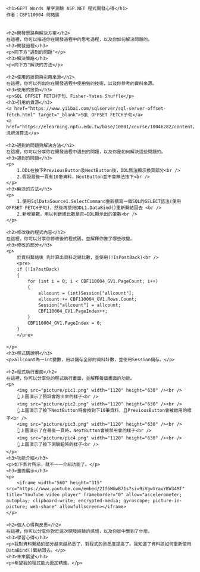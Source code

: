 <!DOCTYPE html>
<html>
<head>
    <meta charset="utf-8" />
    <title></title>
</head>
<body>

    <h1>GEPT Words 單字測驗 ASP.NET 程式開發心得</h1>
    作者：CBF110004 何祐霆


    <h2>開發思路與解決方案</h2>
    在這裡，你可以描述你在開發過程中的思考過程，以及你如何解決問題的。
    <h3>開發過程</h3>
    <p>同下方"遇到的問題"</p>
    <h3>解決策略</h3>
    <p>同下方"解決的方法</p>

    <h2>使用的技術與引用來源</h2>
    在這裡，你可以列出你在開發過程中使用到的技術，以及你參考的資料來源。
    <h3>使用的技術</h3>
    <p>SQL OFFSET FETCH子句、Fisher-Yates Shuffle</p>
    <h3>引用的資源</h3>
    <a href="https://www.yiibai.com/sqlserver/sql-server-offset-fetch.html" target="_blank">SQL OFFSET FETCH子句</a>
    <a href="https://elearning.nptu.edu.tw/base/10001/course/10046282/content/week8/index.html">洗牌演算法</a>

    <h2>遇到的問題與解決方法</h2>
    在這裡，你可以分享你在開發過程中遇到的問題，以及你是如何解決這些問題的。
    <h3>遇到的問題</h3>
    <p>
        1.DDL在按下PreviousButton及NextButton後，DDL無法顯示換頁部分<br />
        2.假設最後一頁有10筆資料，NextButton並不會無法按下<br />
    </p>
    <h3>解決的方法</h3>
    <p>
        1.使用SqlDataSource1.SelectCommand重新撰寫一個SQL的SELECT語法(使用OFFSET FETCH子句)，然後再使用DDL1.DataBind()重新繫結回去 <br />
        2.新增變數，用以判斷總比數是否=DDL顯示出的筆數<br />
    </p>

    <h2>修改後的程式內容</h2>
    在這裡，你可以分享你修改後的程式碼，並解釋你做了哪些改變。
    <h3>修改的部分</h3>
    <p>
        於資料繫結後 先計算出資料之總比數，並使用(!IsPostBack)<br />
        <pre>
        if (!IsPostBack)
        {
            for (int i = 0; i < CBF110004_GV1.PageCount; i++)
            {
                allcount = (int)Session["allcount"];
                allcount += CBF110004_GV1.Rows.Count;
                Session["allcount"] = allcount;
                CBF110004_GV1.PageIndex++;
            }
            CBF110004_GV1.PageIndex = 0;
        }
        </pre>

    </p>
    <h3>程式碼說明</h3>
    <p>allcount為一int變數，用以儲存全部的資料計數，並使用Session儲存。</p>

    <h2>程式執行畫面</h2>
    在這裡，你可以分享你的程式執行畫面，並解釋每個畫面的功能。
    <p>
        <img src="picture/pic1.png" width="1120" height="630" /><br />
        👆上圖演示了預設會跑出來的樣子<br />
        <img src="picture/pic2.png" width="1120" height="630" /><br />
        👆上圖演示了按下NextButton時會換到下10筆資料，且PreviousButton會被啟用的樣子<br />
        <img src="picture/pic3.png" width="1120" height="630" /><br />
        👆上圖演示了在最後一頁時，NextButton會被禁用會的樣子<br />
        <img src="picture/pic4.png" width="1120" height="630" /><br />
        👆上圖演示了按下測驗鈕時的樣子<br />
    </p>
    <h3>功能介紹</h3>
    <p>如下影片所示，就不一一介紹功能了。</p>
    <h3>畫面展示</h3>
    <p>
        <iframe width="560" height="315" src="https://www.youtube.com/embed/2If6WGwB71s?si=9iVgwVrauYKW34Mf" title="YouTube video player" frameborder="0" allow="accelerometer; autoplay; clipboard-write; encrypted-media; gyroscope; picture-in-picture; web-share" allowfullscreen></iframe>
    </p>

    <h2>個人心得與反思</h2>
    在這裡，你可以分享你對於這次開發經驗的感想，以及你從中學到了什麼。
    <h3>學習心得</h3>
    <p>我對資料繫結的部分越來越熟悉了，對程式的熟悉度提高了。我知道了資料該如何重新使用DataBind()繫結回去。</p>
    <h3>未來展望</h3>
    <p>希望我的程式能力更加精進。</p>


</body>
</html>
